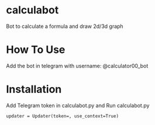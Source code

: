 # calculabot
Bot to calculate a formula and draw 2d/3d graph
# How To Use
Add the bot in telegram with username: @calculator00_bot
# Installation
Add Telegram token in calculabot.py and Run calculabot.py
```
updater = Updater(token=, use_context=True)
```
